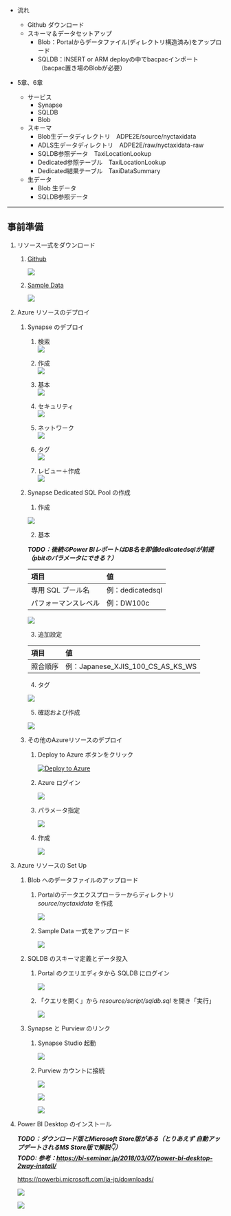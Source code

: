 - 流れ
  - Github ダウンロード
  - スキーマ＆データセットアップ
    - Blob：Portalからデータファイル(ディレクトリ構造済み)をアップロード
    - SQLDB：INSERT or ARM deployの中でbacpacインポート（bacpac置き場のBlobが必要）
		
- 5章、6章
  - サービス
    - Synapse
    - SQLDB
    - Blob
  - スキーマ
    - Blob生データディレクトリ　ADPE2E/source/nyctaxidata
    - ADLS生データディレクトリ　ADPE2E/raw/nyctaxidata-raw
    - SQLDB参照データ　TaxiLocationLookup
    - Dedicated参照テーブル　TaxiLocationLookup
    - Dedicated結果テーブル　TaxiDataSummary
  -  生データ
     -  Blob 生データ
     -  SQLDB参照データ


---
## **事前準備**

1. リソース一式をダウンロード   

   1. [Github](https://github.com/gho9o9/SynapseHandsOn)  

      ![](images/SynapseTechBook_2022-01-24-23-03-12.png)

   2. [Sample Data](https://o9o9storageshare.blob.core.windows.net/share/synapse_hands_on/nyctaxidata.zip)  
      
      ![](images/SynapseTechBook_2022-01-24-23-18-16.png)

2. Azure リソースのデプロイ

   1. Synapse のデプロイ

      1. 検索  
         ![](images/SynapseTechBook_2022-01-24-21-53-26.png)

      2. 作成  
         ![](images/SynapseTechBook_2022-01-24-21-54-34.png)

      3. 基本  
         ![](images/SynapseTechBook_2022-01-24-22-04-17.png)

      4. セキュリティ  
         ![](images/SynapseTechBook_2022-01-24-22-06-05.png)

      5. ネットワーク  
         ![](images/SynapseTechBook_2022-01-24-22-06-42.png)

      6. タグ  
         ![](images/SynapseTechBook_2022-01-24-22-07-13.png)

      7. レビュー＋作成  
         ![](images/SynapseTechBook_2022-01-24-22-08-02.png)
   
   2. Synapse Dedicated SQL Pool の作成
   
      1. 作成  

        ![](images/SynapseTechBook_2022-01-25-09-32-58.png)

      2. 基本  
        
        ***TODO：後続のPower BIレポートはDB名を即値dedicatedsqlが前提（pbitのパラメータにできる？）***

        | 項目 | 値 |
        | :---- | :---- |
        | 専用 SQL プール名 | 例：dedicatedsql |
        | パフォーマンスレベル | 例：DW100c |

        ![](images/SynapseTechBook_2022-01-25-09-39-42.png)

      3. 追加設定
        
        | 項目 | 値 |
        | :---- | :---- |
        | 照合順序 | 例：Japanese_XJIS_100_CS_AS_KS_WS |      

      4. タグ

        ![](images/SynapseTechBook_2022-01-25-10-04-38.png)

      5. 確認および作成

        ![](images/SynapseTechBook_2022-01-25-10-05-06.png)


   3. その他のAzureリソースのデプロイ  
      
      1. Deploy to Azure ボタンをクリック  

         [![Deploy to Azure](https://aka.ms/deploytoazurebutton)](https://portal.azure.com/#create/Microsoft.Template/uri/https%3A%2F%2Fraw.githubusercontent.com%2Fgho9o9%2Fshare%2Fmain%2Ftest%2FazureDeploy.json)

      2. Azure ログイン  

         ![](images/SynapseTechBook_2022-01-24-22-12-41.png)

      3. パラメータ指定  

         ![](images/SynapseTechBook_2022-01-24-23-23-04.png)

      4. 作成  
      
         ![](images/SynapseTechBook_2022-01-24-23-23-32.png)   
      
3. Azure リソースの Set Up  

   1. Blob へのデータファイルのアップロード  

      1. Portalのデータエクスプローラーからディレクトリ *source/nyctaxidata* を作成

         ![](images/SynapseTechBook_2022-01-25-00-09-42.png)

      2. Sample Data 一式をアップロード

         ![](images/SynapseTechBook_2022-01-25-00-30-28.png)

   2. SQLDB のスキーマ定義とデータ投入  

      1. Portal のクエリエディタから SQLDB にログイン  

         ![](images/SynapseTechBook_2022-01-25-00-15-09.png)

      2. 「クエリを開く」から *resource/script/sqldb.sql* を開き「実行」  

         ![](images/SynapseTechBook_2022-01-25-00-18-49.png)

   3. Synapse と Purview のリンク  

      1. Synapse Studio 起動  
         
          ![](images/SynapseTechBook_2022-01-25-00-32-59.png)

      2.  Purview カウントに接続  

          ![](images/SynapseTechBook_2022-01-25-00-34-06.png)

          ![](images/SynapseTechBook_2022-01-25-00-34-43.png)

          ![](images/SynapseTechBook_2022-01-25-00-36-50.png)

3. Power BI Desktop のインストール  
   
   ***TODO：ダウンロード版とMicrosoft Store版がある（とりあえず 自動アップデートされるMS Store版で解説👇）***  
   ***TODO: 参考：https://bi-seminar.jp/2018/03/07/power-bi-desktop-2way-install/***

   https://powerbi.microsoft.com/ja-jp/downloads/

   ![](images/SynapseTechBook_2022-01-30-19-45-21.png)

   ![](images/SynapseTechBook_2022-01-30-19-51-03.png)

